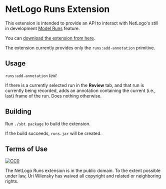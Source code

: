 # NetLogo Runs Extension

This extension is intended to provide an API to interact with NetLogo's still in development [Model Runs](https://github.com/NetLogo/NetLogo/wiki/Model-runs) feature.

You can [download the extension from here](https://github.com/NetLogo/Runs-Extension/releases).

The extension currently provides only the `runs:add-annotation` primitive.

## Usage

`runs:add-annotation` _text_

If there is a currently selected run in the **Review** tab, and that run is currently being recorded, adds an annotation containing the current (i.e., last) frame of the run. Does nothing otherwise.

## Building

Run `./sbt package` to build the extension.

If the build succeeds, `runs.jar` will be created.

## Terms of Use

[![CC0](http://i.creativecommons.org/p/zero/1.0/88x31.png)](http://creativecommons.org/publicdomain/zero/1.0/)

The NetLogo Runs extension is in the public domain.  To the extent possible under law, Uri Wilensky has waived all copyright and related or neighboring rights.
